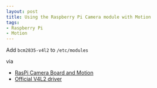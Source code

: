 ```yaml
---
layout: post
title: Using the Raspberry Pi Camera module with Motion
tags: 
- Raspberry Pi
- Motion
---
```


Add `bcm2835-v4l2` to `/etc/modules`

via

- [RasPi Camera Board and Motion](http://raspberrypi.stackexchange.com/questions/10480/raspi-camera-board-and-motion)
- [Official V4L2 driver](https://www.raspberrypi.org/forums/viewtopic.php?t=62364)
